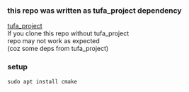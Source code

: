 ### this repo was written as tufa_project dependency
[tufa_project](https://github.com/kuqmua/tufa_project) </br>
If you clone this repo without tufa_project </br>
repo may not work as expected </br>
(coz some deps from tufa_project)

### setup
```
sudo apt install cmake
```